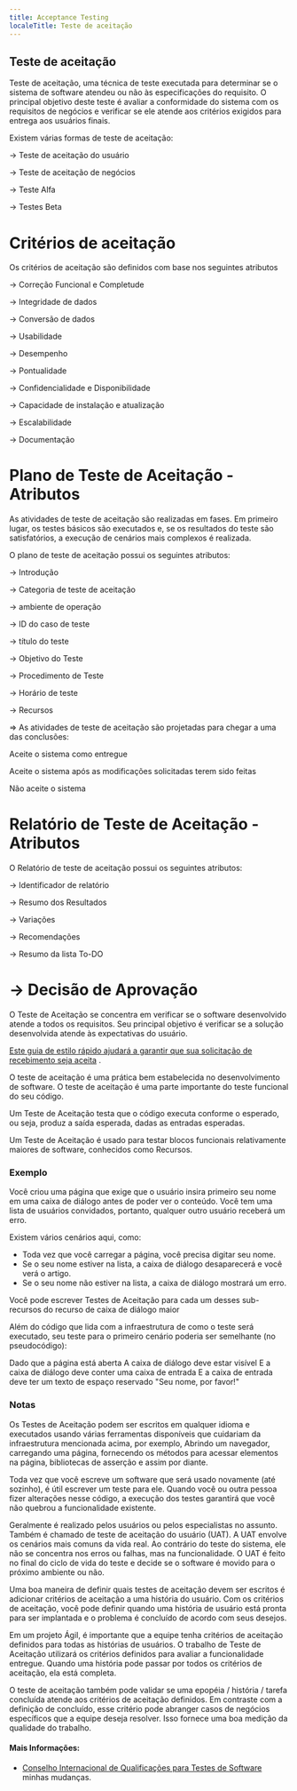 ```yaml
---
title: Acceptance Testing
localeTitle: Teste de aceitação
---
```

## Teste de aceitação

Teste de aceitação, uma técnica de teste executada para determinar se o sistema de software atendeu ou não às especificações do requisito. O principal objetivo deste teste é avaliar a conformidade do sistema com os requisitos de negócios e verificar se ele atende aos critérios exigidos para entrega aos usuários finais.

Existem várias formas de teste de aceitação:

\-> Teste de aceitação do usuário

\-> Teste de aceitação de negócios

\-> Teste Alfa

\-> Testes Beta

# Critérios de aceitação

Os critérios de aceitação são definidos com base nos seguintes atributos

\-> Correção Funcional e Completude

\-> Integridade de dados

\-> Conversão de dados

\-> Usabilidade

\-> Desempenho

\-> Pontualidade

\-> Confidencialidade e Disponibilidade

\-> Capacidade de instalação e atualização

\-> Escalabilidade

\-> Documentação

# Plano de Teste de Aceitação - Atributos

As atividades de teste de aceitação são realizadas em fases. Em primeiro lugar, os testes básicos são executados e, se os resultados do teste são satisfatórios, a execução de cenários mais complexos é realizada.

O plano de teste de aceitação possui os seguintes atributos:

\-> Introdução

\-> Categoria de teste de aceitação

\-> ambiente de operação

\-> ID do caso de teste

\-> título do teste

\-> Objetivo do Teste

\-> Procedimento de Teste

\-> Horário de teste

\-> Recursos

\=> As atividades de teste de aceitação são projetadas para chegar a uma das conclusões:

Aceite o sistema como entregue

Aceite o sistema após as modificações solicitadas terem sido feitas

Não aceite o sistema

# Relatório de Teste de Aceitação - Atributos

O Relatório de teste de aceitação possui os seguintes atributos:

\-> Identificador de relatório

\-> Resumo dos Resultados

\-> Variações

\-> Recomendações

\-> Resumo da lista To-DO

# \-> Decisão de Aprovação

O Teste de Aceitação se concentra em verificar se o software desenvolvido atende a todos os requisitos. Seu principal objetivo é verificar se a solução desenvolvida atende às expectativas do usuário.

[Este guia de estilo rápido ajudará a garantir que sua solicitação de recebimento seja aceita](https://github.com/freecodecamp/guides/blob/master/README.md) .

O teste de aceitação é uma prática bem estabelecida no desenvolvimento de software. O teste de aceitação é uma parte importante do teste funcional do seu código.

Um Teste de Aceitação testa que o código executa conforme o esperado, ou seja, produz a saída esperada, dadas as entradas esperadas.

Um Teste de Aceitação é usado para testar blocos funcionais relativamente maiores de software, conhecidos como Recursos.

### Exemplo

Você criou uma página que exige que o usuário insira primeiro seu nome em uma caixa de diálogo antes de poder ver o conteúdo. Você tem uma lista de usuários convidados, portanto, qualquer outro usuário receberá um erro.

Existem vários cenários aqui, como:

*   Toda vez que você carregar a página, você precisa digitar seu nome.
*   Se o seu nome estiver na lista, a caixa de diálogo desaparecerá e você verá o artigo.
*   Se o seu nome não estiver na lista, a caixa de diálogo mostrará um erro.

Você pode escrever Testes de Aceitação para cada um desses sub-recursos do recurso de caixa de diálogo maior

Além do código que lida com a infraestrutura de como o teste será executado, seu teste para o primeiro cenário poderia ser semelhante (no pseudocódigo):

Dado que a página está aberta A caixa de diálogo deve estar visível E a caixa de diálogo deve conter uma caixa de entrada E a caixa de entrada deve ter um texto de espaço reservado "Seu nome, por favor!"

### Notas

Os Testes de Aceitação podem ser escritos em qualquer idioma e executados usando várias ferramentas disponíveis que cuidariam da infraestrutura mencionada acima, por exemplo, Abrindo um navegador, carregando uma página, fornecendo os métodos para acessar elementos na página, bibliotecas de asserção e assim por diante.

Toda vez que você escreve um software que será usado novamente (até sozinho), é útil escrever um teste para ele. Quando você ou outra pessoa fizer alterações nesse código, a execução dos testes garantirá que você não quebrou a funcionalidade existente.

Geralmente é realizado pelos usuários ou pelos especialistas no assunto. Também é chamado de teste de aceitação do usuário (UAT). A UAT envolve os cenários mais comuns da vida real. Ao contrário do teste do sistema, ele não se concentra nos erros ou falhas, mas na funcionalidade. O UAT é feito no final do ciclo de vida do teste e decide se o software é movido para o próximo ambiente ou não.

Uma boa maneira de definir quais testes de aceitação devem ser escritos é adicionar critérios de aceitação a uma história do usuário. Com os critérios de aceitação, você pode definir quando uma história de usuário está pronta para ser implantada e o problema é concluído de acordo com seus desejos.

Em um projeto Ágil, é importante que a equipe tenha critérios de aceitação definidos para todas as histórias de usuários. O trabalho de Teste de Aceitação utilizará os critérios definidos para avaliar a funcionalidade entregue. Quando uma história pode passar por todos os critérios de aceitação, ela está completa.

O teste de aceitação também pode validar se uma epopéia / história / tarefa concluída atende aos critérios de aceitação definidos. Em contraste com a definição de concluído, esse critério pode abranger casos de negócios específicos que a equipe deseja resolver. Isso fornece uma boa medição da qualidade do trabalho.

#### Mais Informações:

*   [Conselho Internacional de Qualificações para Testes de Software](http://www.istqb.org/)
minhas mudanças.
